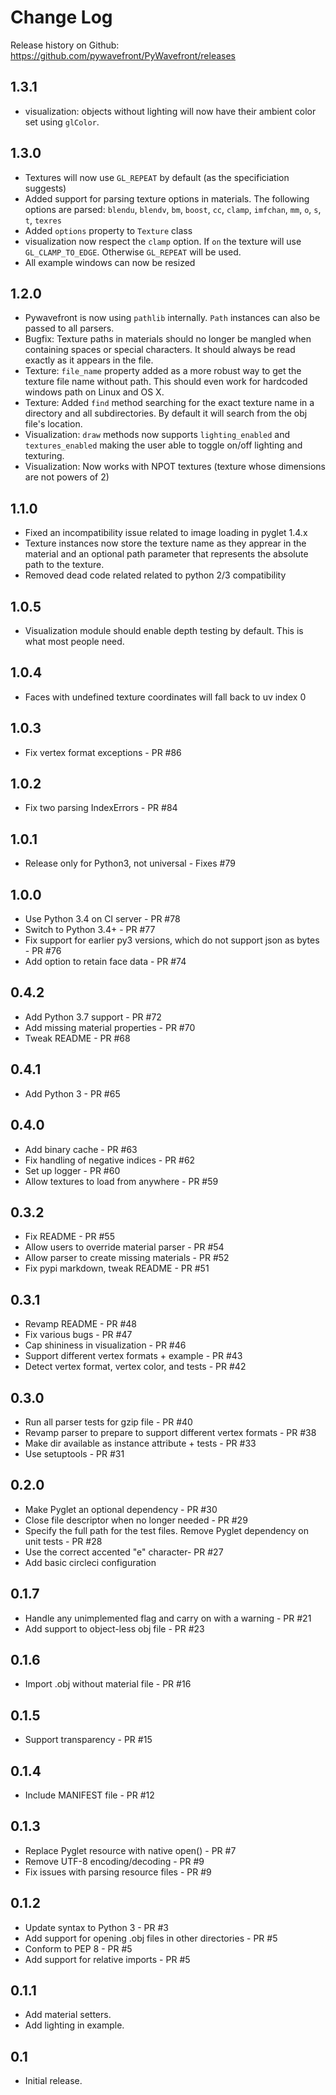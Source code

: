 # Change Log

Release history on Github: https://github.com/pywavefront/PyWavefront/releases

## 1.3.1

* visualization: objects without lighting will now have their ambient
  color set using `glColor`.

## 1.3.0

* Textures will now use `GL_REPEAT` by default (as the specificiation suggests)
* Added support for parsing texture options in materials.
  The following options are parsed: `blendu`, `blendv`, `bm`, `boost`, `cc`,
  `clamp`, `imfchan`, `mm`, `o`, `s`, `t`, `texres`
* Added `options` property to `Texture` class
* visualization now respect the `clamp` option. If `on` the texture will use
  `GL_CLAMP_TO_EDGE`. Otherwise `GL_REPEAT` will be used.
* All example windows can now be resized

## 1.2.0

* Pywavefront is now using `pathlib` internally. `Path` instances can also
  be passed to all parsers.
* Bugfix: Texture paths in materials should no longer be mangled when
  containing spaces or special characters. It should always be read
  exactly as it appears in the file.
* Texture: `file_name` property added as a more robust way to get
  the texture file name without path. This should even work for
  hardcoded windows path on Linux and OS X.
* Texture: Added `find` method searching for the exact texture name in a directory
  and all subdirectories. By default it will search from the obj file's location.
* Visualization: `draw` methods now supports `lighting_enabled` and `textures_enabled`
  making the user able to toggle on/off lighting and texturing.
* Visualization: Now works with NPOT textures (texture whose dimensions are   not powers of 2)

## 1.1.0

* Fixed an incompatibility issue related to image loading in pyglet 1.4.x
* Texture instances now store the texture name as they apprear in the material
  and an optional path parameter that represents the absolute path to the
  texture.
* Removed dead code related related to python 2/3 compatibility

## 1.0.5

* Visualization module should enable depth testing by default.
  This is what most people need.

## 1.0.4

* Faces with undefined texture coordinates will
  fall back to uv index 0

## 1.0.3

* Fix vertex format exceptions - PR #86

## 1.0.2

* Fix two parsing IndexErrors - PR #84

## 1.0.1

* Release only for Python3, not universal - Fixes #79

## 1.0.0

* Use Python 3.4 on CI server - PR #78
* Switch to Python 3.4+ - PR #77
* Fix support for earlier py3 versions, which do not support json as bytes - PR #76
* Add option to retain face data - PR #74

## 0.4.2

* Add Python 3.7 support - PR #72
* Add missing material properties - PR #70
* Tweak README - PR #68

## 0.4.1

* Add Python 3 - PR #65

## 0.4.0
* Add binary cache - PR #63
* Fix handling of negative indices - PR #62
* Set up logger - PR #60
* Allow textures to load from anywhere - PR #59

## 0.3.2

* Fix README - PR #55
* Allow users to override material parser - PR #54
* Allow parser to create missing materials - PR #52
* Fix pypi markdown, tweak README - PR #51

## 0.3.1

* Revamp README - PR #48
* Fix various bugs - PR #47
* Cap shininess in visualization - PR #46
* Support different vertex formats + example - PR #43
* Detect vertex format, vertex color, and tests - PR #42

## 0.3.0

* Run all parser tests for gzip file - PR #40
* Revamp parser to prepare to support different vertex formats - PR #38
* Make dir available as instance attribute + tests - PR #33
* Use setuptools - PR #31

## 0.2.0

* Make Pyglet an optional dependency - PR #30
* Close file descriptor when no longer needed - PR #29
* Specify the full path for the test files. Remove Pyglet dependency on unit tests - PR #28
* Use the correct accented "e" character- PR #27
* Add basic circleci configuration

## 0.1.7

* Handle any unimplemented flag and carry on with a warning - PR #21
* Add support to object-less obj file - PR #23

## 0.1.6

* Import .obj without material file - PR #16

## 0.1.5

* Support transparency - PR #15

## 0.1.4

* Include MANIFEST file - PR #12

## 0.1.3

* Replace Pyglet resource with native open() - PR #7
* Remove UTF-8 encoding/decoding - PR #9
* Fix issues with parsing resource files - PR #9

## 0.1.2

* Update syntax to Python 3 - PR #3
* Add support for opening .obj files in other directories - PR #5
* Conform to PEP 8 - PR #5
* Add support for relative imports - PR #5

## 0.1.1

* Add material setters.
* Add lighting in example.

## 0.1

* Initial release.
